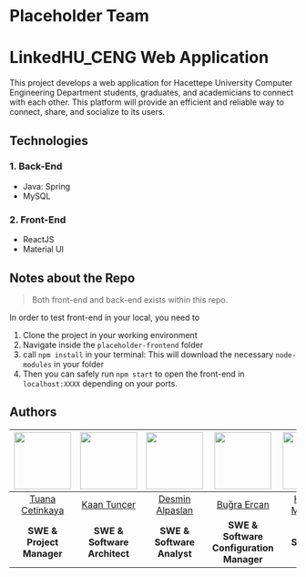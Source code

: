 # Placeholder Team <bbm384-2022>
# LinkedHU_CENG Web Application 
This project develops a web application for Hacettepe University Computer Engineering Department students, graduates, and academicians to connect with each other. 
This platform will provide an efficient and reliable way to connect, share, and socialize to its users.

## Technologies
### 1. Back-End
- Java: Spring
- MySQL

### 2. Front-End
- ReactJS
- Material UI

## Notes about the Repo
> Both front-end and back-end exists within this repo. 

   In order to test front-end in your local, you need to
  1. Clone the project in your working environment
  2. Navigate inside the `placeholder-frontend` folder
  3. call `npm install` in your terminal: This will download the necessary `node-modules` in your folder
  4. Then you can safely run `npm start` to open the front-end in `localhost:XXXX` depending on your ports.

## Authors

| <center> <img src="https://github.com/tuanacetinkaya.png?size=400" width="100"/></center> | <img src="https://github.com/kaantuncer.png?size=400" width="100"/> | <img src="https://github.com/mavibirdesmi.png?size=400" width="100"/> | <img src="https://github.com/sanshigo345.png?size=400" width="100"/> | <img src="https://github.com/b21990303.png?size=400" width="100"/> |
| --- | --- | --- | -- | -- |
| <center>[Tuana Cetinkaya](https://github.com/tuanacetinkaya) </center> | <center>[Kaan Tuncer](https://github.com/kaantuncer)</center> | <center>[Desmin Alpaslan](https://github.com/mavibirdesmi) </center> | <center>[Buğra Ercan](https://github.com/sanshigo345) </center> | <center>[Hüseyin Mirza Dal](https://github.com/b21990303) </center> |
| <center>**SWE & Project Manager** </center> | <center>**SWE & Software Architect** </center> | <center>**SWE & Software Analyst** </center> | <center>**SWE & Software Configuration Manager** </center> | <center>**SWE & Software Tester** </center>  |

